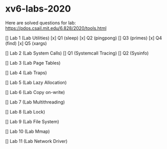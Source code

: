 # xv6-labs-2020
Here are solved questions for lab: https://pdos.csail.mit.edu/6.828/2020/tools.html

[] Lab 1 (Lab Utilities)
  [x] Q1 (sleep)
  [x] Q2 (pingpong)
  [] Q3 (primes)
  [x] Q4 (find)
  [x] Q5 (xargs)
  
[] Lab 2 (Lab System Calls)
  [] Q1 (Systemcall Tracing)
  [] Q2 (Sysinfo)
  
[] Lab 3 (Lab Page Tables)

[] Lab 4 (Lab Traps)

[] Lab 5 (Lab Lazy Allocation) 

[] Lab 6 (Lab Copy on-write)

[] Lab 7 (Lab Multithreading)

[] Lab 8 (Lab Lock)

[] Lab 9 (Lab File System)

[] Lab 10 (Lab Mmap)

[] Lab 11 (Lab Network Driver)
